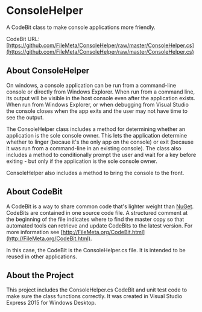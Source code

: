 # ConsoleHelper
A CodeBit class to make console applications more friendly.

CodeBit URL: [https://github.com/FileMeta/ConsoleHelper/raw/master/ConsoleHelper.cs](https://github.com/FileMeta/ConsoleHelper/raw/master/ConsoleHelper.cs)

## About ConsoleHelper
On windows, a console application can be run from a command-line console or directly from Windows Explorer. When run from a command line, its output will be visible in the host console even after the application exists. When run from Windows Explorer, or when debugging from Visual Studio the console closes when the app exits and the user may not have time to see the output.

The ConsoleHelper class includes a method for determining whether an application is the sole console owner. This lets the application determine whether to linger (becaue it's the only app on the console) or exit (because it was run from a command-line in an existing console). The class also includes a method to conditionally prompt the user and wait for a key before exiting - but only if the application is the sole console owner.

ConsoleHelper also includes a method to bring the console to the front.

## About CodeBit
A CodeBit is a way to share common code that's lighter weight than [NuGet](http://nuget.org). CodeBits are contained in one source code file. A structured comment at the beginning of the file indicates where to find the master copy so that automated tools can retrieve and update CodeBits to the latest version. For more information see [http://FileMeta.org/CodeBit.html](http://FileMeta.org/CodeBit.html).

In this case, the CodeBit is the ConsoleHelper.cs file. It is intended to be reused in other applications.

## About the Project
This project includes the ConsoleHelper.cs CodeBit and unit test code to make sure the class functions correctly. It was created in Visual Studio Express 2015 for Windows Desktop.

